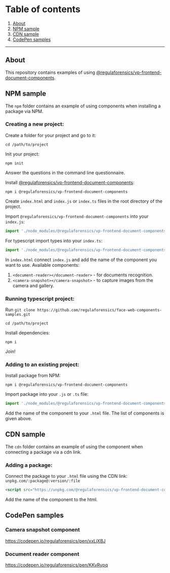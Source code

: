 # Table of сontents
1. [About](#about)
1. [NPM sample](#npm-sample)
1. [CDN sample](#cdn-sample)
1. [CodePen samples](#codepen-samples)

---

## About

This repository contains examples of using [@regulaforensics/vp-frontend-document-components](https://www.npmjs.com/package/@regulaforensics/vp-frontend-document-components).

## NPM sample

The ```npm``` folder contains an example of using components when installing a package via NPM.

### Creating a new project:

Create a folder for your project and go to it:

```
cd /path/to/project
```

Init your project:

```
npm init
```
Answer the questions in the command line questionnaire.

Install [@regulaforensics/vp-frontend-document-components](https://www.npmjs.com/package/@regulaforensics/vp-frontend-document-components):

```
npm i @regulaforensics/vp-frontend-document-components
```

Create ```index.html``` and ```index.js``` or ```index.ts``` files in the root directory of the project.

Import ```@regulaforensics/vp-frontend-document-components``` into your ```index.js```:

```javascript
import './node_modules/@regulaforensics/vp-frontend-document-components/dist/main.js';
```

For typescript import types into your ```index.ts```:

```javascript
import './node_modules/@regulaforensics/vp-frontend-document-components/lib/web-components';
```

In ```index.html``` connect ```index.js``` and add the name of the component you want to use. Available components:

1. ```<document-reader></document-reader>``` - for documents recognition.  
1. ```<camera-snapshot></camera-snapshot>``` - to capture images from the camera and gallery.

### Running typescript project:

Run ```git clone https://github.com/regulaforensics/face-web-components-samples.git```
```
cd /path/to/project
```

Install dependencies:

```
npm i
```
Join!

### Adding to an existing project:

Install package from NPM:

```
npm i @regulaforensics/vp-frontend-document-components
```

Import package into your ```.js``` or ```.ts``` file:

```javascript
import './node_modules/@regulaforensics/vp-frontend-document-components/dist/main.js';
```

Add the name of the component to your ```.html``` file. The list of components is given above.

## CDN sample

The ```cdn``` folder contains an example of using the component when connecting a package via a cdn link.

### Adding a package:

Connect the package to your ```.html``` file using the CDN link: ```unpkg.com/:package@:version/:file```

```html
<script src="https://unpkg.com/@regulaforensics/vp-frontend-document-components@1.2.0/dist/main.js"></script>
```

Add the name of the component to the html.

## CodePen samples

### Camera snapshot component

https://codepen.io/regulaforensics/pen/xxLjXBJ

### Document reader component

https://codepen.io/regulaforensics/pen/KKvRypq
